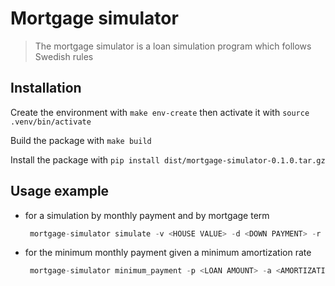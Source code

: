 # Mortgage simulator
> The mortgage simulator is a loan simulation program which follows Swedish rules

## Installation

Create the environment with `make env-create` then activate it with `source .venv/bin/activate`

Build the package with `make build`

Install the package with `pip install dist/mortgage-simulator-0.1.0.tar.gz`

## Usage example
* for a simulation by monthly payment and by mortgage term
  ```python
   mortgage-simulator simulate -v <HOUSE VALUE> -d <DOWN PAYMENT> -r <INTEREST RATE> -t <MORTGATE TERM IN YEARS> -i <INCOME> -p <MONTHLY PAYMENT>
  ```
* for the minimum monthly payment given a minimum amortization rate
  ```python
   mortgage-simulator minimum_payment -p <LOAN AMOUNT> -a <AMORTIZATION RATE> -i <INTEREST RATE>
  ```
